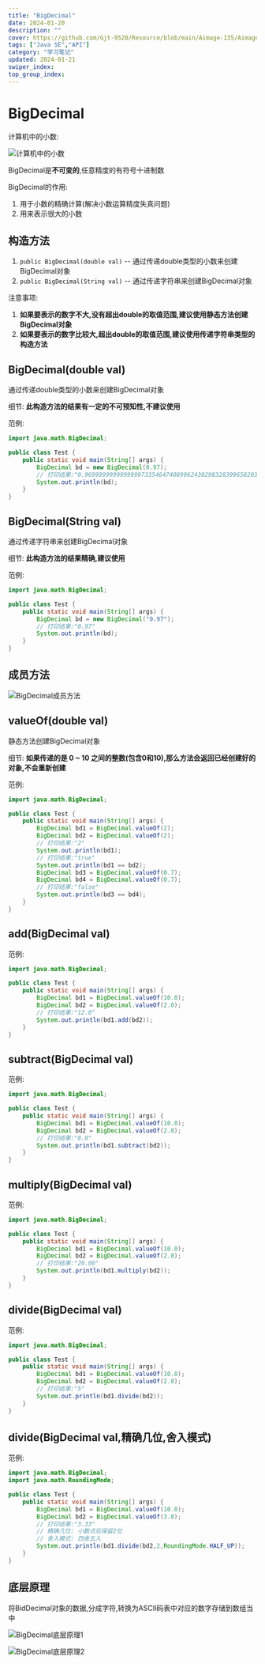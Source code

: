 ```yaml
---
title: "BigDecimal"
date: 2024-01-20
description: ""
cover: https://github.com/Gjt-9520/Resource/blob/main/Aimage-135/Aimage75.jpg?raw=true
tags: ["Java SE","API"]
category: "学习笔记"
updated: 2024-01-21
swiper_index:
top_group_index:
---
```


# BigDecimal

计算机中的小数:   

![计算机中的小数](../images/计算机中的小数.png)

BigDecimal是**不可变的**,任意精度的有符号十进制数

BigDecimal的作用:    
1. 用于小数的精确计算(解决小数运算精度失真问题)   
2. 用来表示很大的小数

## 构造方法
  
1. `public BigDecimal(double val)` -- 通过传递double类型的小数来创建BigDecimal对象       
2. `public BigDecimal(String val)` -- 通过传递字符串来创建BigDecimal对象         

注意事项: 
1. **如果要表示的数字不大,没有超出double的取值范围,建议使用静态方法创建BigDecimal对象**
2. **如果要表示的数字比较大,超出double的取值范围,建议使用传递字符串类型的构造方法**

## BigDecimal(double val)

通过传递double类型的小数来创建BigDecimal对象      

细节: **此构造方法的结果有一定的不可预知性,不建议使用**       

范例:     

```java
import java.math.BigDecimal;

public class Test {
    public static void main(String[] args) {
        BigDecimal bd = new BigDecimal(0.97);
        // 打印结果:"0.9699999999999999733546474089962430298328399658203125"
        System.out.println(bd);
    }
}
```

## BigDecimal(String val)

通过传递字符串来创建BigDecimal对象      

细节: **此构造方法的结果精确,建议使用**    

范例:     

```java
import java.math.BigDecimal;

public class Test {
    public static void main(String[] args) {
        BigDecimal bd = new BigDecimal("0.97");
        // 打印结果:"0.97"
        System.out.println(bd);
    }
}
```

## 成员方法

![BigDecimal成员方法](../images/BigDecimal成员方法.png)

## valueOf(double val)

静态方法创建BigDecimal对象

细节: **如果传递的是 0 ~ 10 之间的整数(包含0和10),那么方法会返回已经创建好的对象,不会重新创建**    

范例:     

```java
import java.math.BigDecimal;

public class Test {
    public static void main(String[] args) {
        BigDecimal bd1 = BigDecimal.valueOf(2);
        BigDecimal bd2 = BigDecimal.valueOf(2);
        // 打印结果:"2"
        System.out.println(bd1);
        // 打印结果:"true"
        System.out.println(bd1 == bd2);
        BigDecimal bd3 = BigDecimal.valueOf(0.7);
        BigDecimal bd4 = BigDecimal.valueOf(0.7);
        // 打印结果:"false"
        System.out.println(bd3 == bd4);
    }
}
```

## add(BigDecimal val)

范例:    

```java
import java.math.BigDecimal;

public class Test {
    public static void main(String[] args) {
        BigDecimal bd1 = BigDecimal.valueOf(10.0);
        BigDecimal bd2 = BigDecimal.valueOf(2.0);
        // 打印结果:"12.0"
        System.out.println(bd1.add(bd2));
    }
}
```

## subtract(BigDecimal val)

范例:    

```java
import java.math.BigDecimal;

public class Test {
    public static void main(String[] args) {
        BigDecimal bd1 = BigDecimal.valueOf(10.0);
        BigDecimal bd2 = BigDecimal.valueOf(2.0);
        // 打印结果:"8.0"
        System.out.println(bd1.subtract(bd2));
    }
}
```

## multiply(BigDecimal val)

范例:    

```java
import java.math.BigDecimal;

public class Test {
    public static void main(String[] args) {
        BigDecimal bd1 = BigDecimal.valueOf(10.0);
        BigDecimal bd2 = BigDecimal.valueOf(2.0);
        // 打印结果:"20.00"
        System.out.println(bd1.multiply(bd2));
    }
}
```

## divide(BigDecimal val)

范例:    

```java
import java.math.BigDecimal;

public class Test {
    public static void main(String[] args) {
        BigDecimal bd1 = BigDecimal.valueOf(10.0);
        BigDecimal bd2 = BigDecimal.valueOf(2.0);
        // 打印结果:"5"
        System.out.println(bd1.divide(bd2));
    }
}
```

## divide(BigDecimal val,精确几位,舍入模式)

范例:    

```java
import java.math.BigDecimal;
import java.math.RoundingMode;

public class Test {
    public static void main(String[] args) {
        BigDecimal bd1 = BigDecimal.valueOf(10.0);
        BigDecimal bd2 = BigDecimal.valueOf(3.0);
        // 打印结果:"3.33"
        // 精确几位: 小数点后保留2位
        // 舍入模式: 四舍五入
        System.out.println(bd1.divide(bd2,2,RoundingMode.HALF_UP));
    }
}
```

## 底层原理

将BidDecimal对象的数据,分成字符,转换为ASCII码表中对应的数字存储到数组当中

![BigDecimal底层原理1](../images/BigDecimal底层原理1.png)

![BigDecimal底层原理2](../images/BigDecimal底层原理2.png)